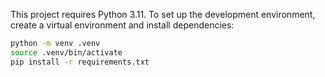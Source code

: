 This project requires Python 3.11. To set up the development environment, create a virtual environment and install dependencies:

```bash
python -m venv .venv
source .venv/bin/activate
pip install -r requirements.txt
```